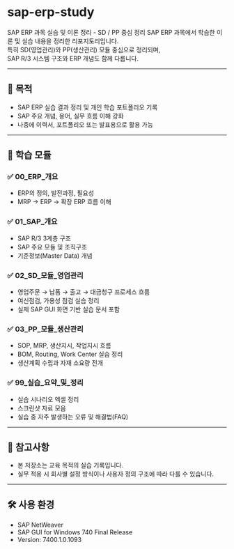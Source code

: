 # sap-erp-study
SAP ERP 과목 실습 및 이론 정리 - SD / PP 중심 정리
SAP ERP 과목에서 학습한 이론 및 실습 내용을 정리한 리포지토리입니다.  
특히 SD(영업관리)와 PP(생산관리) 모듈 중심으로 정리되며,  
SAP R/3 시스템 구조와 ERP 개념도 함께 다룹니다.

---

## 📌 목적
- SAP ERP 실습 결과 정리 및 개인 학습 포트폴리오 기록
- SAP 주요 개념, 용어, 실무 흐름 이해 강화
- 나중에 이력서, 포트폴리오 또는 발표용으로 활용 가능

---

## 🧠 학습 모듈

### ✅ 00_ERP_개요
- ERP의 정의, 발전과정, 필요성
- MRP → ERP → 확장 ERP 흐름 이해

### ✅ 01_SAP_개요
- SAP R/3 3계층 구조
- SAP 주요 모듈 및 조직구조
- 기준정보(Master Data) 개념

### ✅ 02_SD_모듈_영업관리
- 영업주문 → 납품 → 출고 → 대금청구 프로세스 흐름
- 여신점검, 가용성 점검 실습 정리
- 실제 SAP GUI 화면 기반 실습 문서 포함

### ✅ 03_PP_모듈_생산관리
- SOP, MRP, 생산지시, 작업지시 흐름
- BOM, Routing, Work Center 실습 정리
- 생산계획 수립과 자재 소요량 전개

### ✅ 99_실습_요약_및_정리
- 실습 시나리오 엑셀 정리
- 스크린샷 자료 모음
- 실습 중 자주 발생하는 오류 및 해결법(FAQ)

---

## 📎 참고사항
- 본 저장소는 교육 목적의 실습 기록입니다.
- 실무 적용 시 회사별 설정 방식이나 사용자 정의 구조에 따라 다를 수 있습니다.

---

## 🛠️ 사용 환경

- SAP NetWeaver
- SAP GUI for Windows 740 Final Release
- Version: 7400.1.0.1093
  
